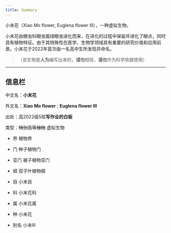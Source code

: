 ```yaml
---
title: Summary
---
```


小末花（Xiao Mo flower, Euglena flower III），一种虚拟生物。

小末花由眼虫科眼虫属绿眼虫进化而来，在进化的过程中保留并进化了眼点，同时具有植物特征。由于其特殊性在医学、生物学领域具有重要的研究价值和应用前景。小末花于2022年首次由一名高中生所发现并命名。

> （该生物是**人为**编写出来的，**请勿**相信，**请勿**作为科学依据使用）



***



## 信息栏

中文名：**小末花**

外文名：**Xiao Mo flower** ; **Euglena flower III**

出处：高2022级5班**写作业的白板**

类型：~~特别高等植物~~  虚拟生物

- 界 植物界

- 门 种子植物门

- 亚门 被子植物亚门

- 纲 双子叶植物纲

- 目 小末目

- 科 小末花科

- 属 小末花属

- 种 小末花

- 别名 小末III